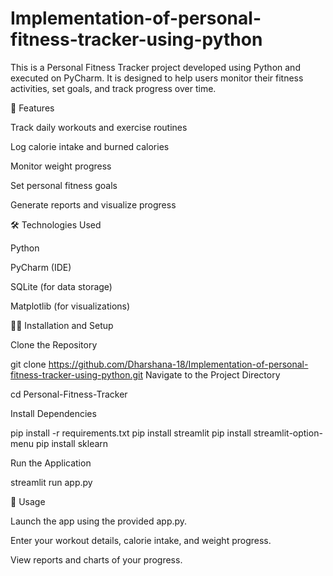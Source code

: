 # Implementation-of-personal-fitness-tracker-using-python

This is a Personal Fitness Tracker project developed using Python and executed on PyCharm. It is designed to help users monitor their fitness activities, set goals, and track progress over time.

🚀 Features

Track daily workouts and exercise routines

Log calorie intake and burned calories

Monitor weight progress

Set personal fitness goals

Generate reports and visualize progress

🛠️ Technologies Used

Python

PyCharm (IDE)

SQLite (for data storage)

Matplotlib (for visualizations)

🧑‍💻 Installation and Setup

Clone the Repository

git clone https://github.com/Dharshana-18/Implementation-of-personal-fitness-tracker-using-python.git Navigate to the Project Directory

cd Personal-Fitness-Tracker

Install Dependencies

pip install -r requirements.txt pip install streamlit pip install streamlit-option-menu pip install sklearn

Run the Application

streamlit run app.py

📌 Usage

Launch the app using the provided app.py.

Enter your workout details, calorie intake, and weight progress.

View reports and charts of your progress.

